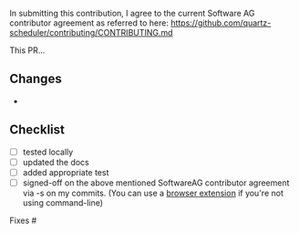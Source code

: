 In submitting this contribution, I agree to the current Software AG contributor agreement as referred to here: https://github.com/quartz-scheduler/contributing/CONTRIBUTING.md

This PR...
## Changes
-

## Checklist
- [ ] tested locally
- [ ] updated the docs
- [ ] added appropriate test
- [ ] signed-off on the above mentioned SoftwareAG contributor agreement via -s on my commits. 
  (You can use a [browser extension](https://github.com/scottrigby/dco-gh-ui) if you're not using command-line)

Fixes #

